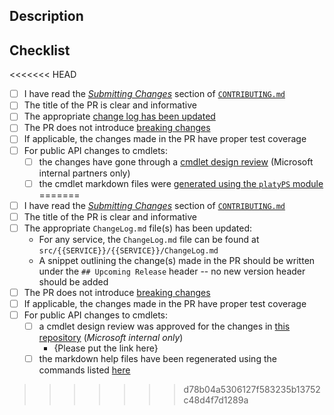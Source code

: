 <!-- DO NOT DELETE THIS TEMPLATE -->

## Description

<!-- Please add a brief description of the changes made in this PR -->

## Checklist

<<<<<<< HEAD
- [ ] I have read the [_Submitting Changes_](https://github.com/Azure/azure-powershell/blob/master/CONTRIBUTING.md#submitting-changes) section of [`CONTRIBUTING.md`](https://github.com/Azure/azure-powershell/blob/master/CONTRIBUTING.md)
- [ ] The title of the PR is clear and informative
- [ ] The appropriate [change log has been updated](https://github.com/Azure/azure-powershell/blob/master/CONTRIBUTING.md#updating-the-change-log)
- [ ] The PR does not introduce [breaking changes](https://github.com/Azure/azure-powershell/blob/master/documentation/breaking-changes/breaking-changes-definition.md)
- [ ] If applicable, the changes made in the PR have proper test coverage
- [ ] For public API changes to cmdlets:
    - [ ] the changes have gone through a [cmdlet design review](https://github.com/Azure/azure-powershell-cmdlet-review-pr) (Microsoft internal partners only)
    - [ ] the cmdlet markdown files were [generated using the `platyPS` module](https://github.com/Azure/azure-powershell/blob/master/documentation/development-docs/help-generation.md)
=======
- [ ] I have read the [_Submitting Changes_](../blob/master/CONTRIBUTING.md#submitting-changes) section of [`CONTRIBUTING.md`](../blob/master/CONTRIBUTING.md)
- [ ] The title of the PR is clear and informative
- [ ] The appropriate `ChangeLog.md` file(s) has been updated:
    - For any service, the `ChangeLog.md` file can be found at `src/{{SERVICE}}/{{SERVICE}}/ChangeLog.md`
    - A snippet outlining the change(s) made in the PR should be written under the `## Upcoming Release` header -- no new version header should be added
- [ ] The PR does not introduce [breaking changes](../blob/master/documentation/breaking-changes/breaking-changes-definition.md)
- [ ] If applicable, the changes made in the PR have proper test coverage
- [ ] For public API changes to cmdlets:
    - [ ] a cmdlet design review was approved for the changes in [this repository](https://github.com/Azure/azure-powershell-cmdlet-review-pr) (_Microsoft internal only_)
        - {Please put the link here}
    - [ ] the markdown help files have been regenerated using the commands listed [here](../blob/master/documentation/development-docs/help-generation.md#updating-all-markdown-files-in-a-module)
>>>>>>> d78b04a5306127f583235b13752c48d4f7d1289a
